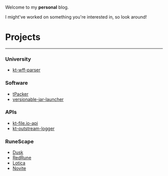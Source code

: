 Welcome to my **personal** blog. 

I might've worked on something you're interested in, so look around!

# Projects

---

### University

- [kt-wff-parser](https://github.com/Tyluur/kt-wff-parser)

### Software

- [tPacker](https://github.com/Tyluur/tPacker)
- [versionable-jar-launcher](https://github.com/Tyluur/versionable-jar-launcher)

### APIs

- [kt-file.io-api](https://github.com/Tyluur/kt-file.io-api)
- [kt-outstream-logger](https://github.com/Tyluur/kt-outstream-logger)

### RuneScape

- [Dusk](https://github.com/dusk-rs)
- [RedRune](https://github.com/Tyluur/RedRune-667)
- [Lotica](https://github.com/Tyluur/Lotica)
- [Novite](https://github.com/Tyluur/Novite)
